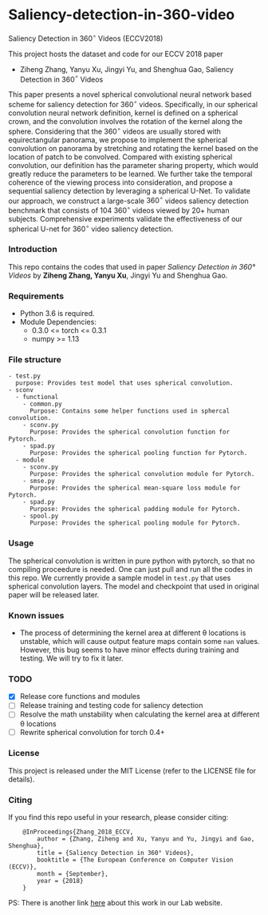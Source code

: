 # Saliency-detection-in-360-video
Saliency Detection in 360$^\circ$ Videos (ECCV2018)

This project hosts the dataset and code for our ECCV 2018 paper

- Ziheng Zhang, Yanyu Xu, Jingyi Yu, and Shenghua Gao, Saliency Detection in 360$^\circ$ Videos

This paper presents a novel spherical convolutional neural network based scheme for saliency detection for $360^\circ$ videos. Specifically, in our spherical convolution neural network definition, kernel is defined on a spherical crown, and the convolution involves the rotation of the kernel along the sphere. Considering that the $360^\circ$ videos are usually stored with equirectangular panorama, we propose to implement the spherical convolution on panorama by stretching and rotating the kernel based on the location of patch to be convolved. Compared with existing spherical convolution, our definition has the parameter sharing property, which would greatly reduce the parameters to be learned. We further take the temporal coherence of the viewing process into consideration, and propose a sequential saliency detection by leveraging a spherical U-Net. To validate our approach, we construct a large-scale $360^\circ$ videos saliency detection benchmark that consists of 104 $360^\circ$ videos viewed by 20+ human subjects. Comprehensive experiments validate the effectiveness of our spherical U-net for $360^\circ$ video saliency detection.

### Introduction
This repo contains the codes that used in paper *Saliency Detection in 360° Videos* by **Ziheng Zhang, Yanyu Xu**, Jingyi Yu and Shenghua Gao.

### Requirements
  - Python 3.6 is required.
  - Module Dependencies:
    - 0.3.0 <= torch <= 0.3.1 
    - numpy >= 1.13
  
### File structure
```
- test.py
  purpose: Provides test model that uses spherical convolution.
- sconv
  - functional
    - common.py
      Purpose: Contains some helper functions used in sphercal convolution.
    - sconv.py
      Purpose: Provides the spherical convolution function for Pytorch.
    - spad.py
      Purpose: Provides the spherical pooling function for Pytorch.
  - module
    - sconv.py
      Purpose: Provides the spherical convolution module for Pytorch.
    - smse.py
      Purpose: Provides the spherical mean-square loss module for Pytorch.
    - spad.py
      Purpose: Provides the spherical padding module for Pytorch.
    - spool.py
      Purpose: Provides the spherical pooling module for Pytorch.
```

### Usage
  The spherical convolution is written in pure python with pytorch, so that no compiling proceedure is needed. One can just pull and run all the codes in this repo. We currently provide a sample model in `test.py` that uses spherical convolution layers. The model and checkpoint that used in original paper will be released later.
  
### Known issues
  - The process of determining the kernel area at different θ locations is unstable, which will cause output feature maps contain some `nan` values. However, this bug seems to have minor effects during training and testing. We will try to fix it later.
  
### TODO
  - [x] Release core functions and modules
  - [ ] Release training and testing code for saliency detection
  - [ ] Resolve the math unstability when calculating the kernel area at different θ locations
  - [ ] Rewrite spherical convolution for torch 0.4+

### License

This project is released under the MIT License (refer to the LICENSE file for details).

### Citing

If you find this repo useful in your research, please consider citing:
```
    @InProceedings{Zhang_2018_ECCV,
        author = {Zhang, Ziheng and Xu, Yanyu and Yu, Jingyi and Gao, Shenghua},
        title = {Saliency Detection in 360° Videos},
        booktitle = {The European Conference on Computer Vision (ECCV)},
        month = {September},
        year = {2018}
    }
```

PS: 
There is another link [here](https://github.com/svip-lab/Saliency-Detection-in-360-Videos) about this work in our Lab website.

